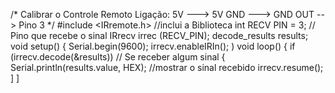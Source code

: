 /*
Calibrar o Controle Remoto
Ligação: 5V ---> 5V
 GND ---> GND
 OUT --> Pino 3
*/
#include <IRremote.h> //inclui a Biblioteca
int RECV PIN = 3; // Pino que recebe o sinal
IRrecv irrec (RECV_PIN);
decode_results results;
void setup()
{
 Serial.begin(9600);
 irrecv.enableIRIn();
)
void loop()
{
 if (irrecv.decode(&results)) // Se receber algum sinal
 {
 Serial.println(results.value, HEX); //mostrar o sinal recebido
 irrecv.resume();
 ]
]
